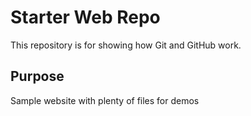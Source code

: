 # Starter Web Repo

This repository is for showing how Git and GitHub work.

## Purpose

Sample website with plenty of files for demos